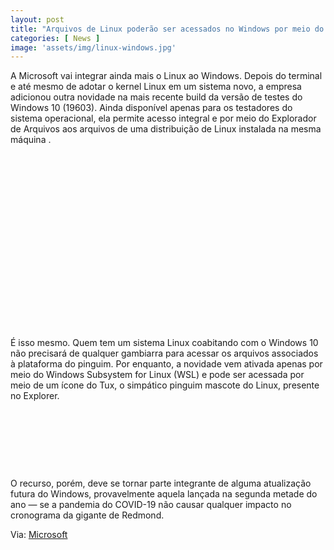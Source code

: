 ```yaml
---
layout: post
title: "Arquivos de Linux poderão ser acessados no Windows por meio do Explorer"
categories: [ News ]
image: 'assets/img/linux-windows.jpg'
---
```


A Microsoft vai integrar ainda mais o Linux ao Windows. Depois do terminal e até mesmo de adotar o kernel Linux em um sistema novo, a empresa adicionou outra novidade na mais recente build da versão de testes do Windows 10 (19603). Ainda disponível apenas para os testadores do sistema operacional, ela permite acesso integral e por meio do Explorador de Arquivos aos arquivos de uma distribuição de Linux instalada na mesma máquina .

<!-- QUADRADO -->
<script async src="//pagead2.googlesyndication.com/pagead/js/adsbygoogle.js"></script>
<ins class="adsbygoogle"
style="display:inline-block;width:336px;height:280px"
data-ad-client="ca-pub-2838251107855362"
data-ad-slot="5351066970"></ins>
<script>
(adsbygoogle = window.adsbygoogle || []).push({});
</script>

É isso mesmo. Quem tem um sistema Linux coabitando com o Windows 10 não precisará de qualquer gambiarra para acessar os arquivos associados à plataforma do pinguim. Por enquanto, a novidade vem ativada apenas por meio do Windows Subsystem for Linux (WSL) e pode ser acessada por meio de um ícone do Tux, o simpático pinguim mascote do Linux, presente no Explorer.

<!-- MINI ANÚNCIO -->
<script async src="//pagead2.googlesyndication.com/pagead/js/adsbygoogle.js"></script>
<!-- Games Root -->
<ins class="adsbygoogle"
style="display:inline-block;width:730px;height:95px"
data-ad-client="ca-pub-2838251107855362"
data-ad-slot="5351066970"></ins>
<script>
(adsbygoogle = window.adsbygoogle || []).push({});
</script>

O recurso, porém, deve se tornar parte integrante de alguma atualização futura do Windows, provavelmente aquela lançada na segunda metade do ano — se a pandemia do COVID-19 não causar qualquer impacto no cronograma da gigante de Redmond.

<!-- RETANGULO LARGO 2 -->
<script async src="//pagead2.googlesyndication.com/pagead/js/adsbygoogle.js"></script>
<ins class="adsbygoogle"
style="display:block; text-align:center;"
data-ad-layout="in-article"
data-ad-format="fluid"
data-ad-client="ca-pub-2838251107855362"
data-ad-slot="8549252987"></ins>
<script>
(adsbygoogle = window.adsbygoogle || []).push({});
</script>

Via: [Microsoft](https://blogs.windows.com/windowsexperience/2020/04/08/announcing-windows-10-insider-preview-build-19603/)
